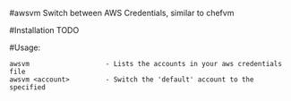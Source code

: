 #awsvm
Switch between AWS Credentials, similar to chefvm

#Installation
TODO

#Usage:
```
awsvm                   - Lists the accounts in your aws credentials file
awsvm <account>         - Switch the 'default' account to the specified
```
